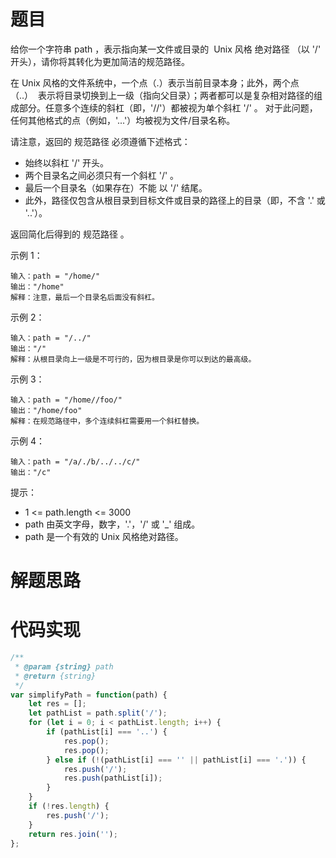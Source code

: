 # 题目

给你一个字符串 path ，表示指向某一文件或目录的  Unix 风格 绝对路径 （以 '/' 开头），请你将其转化为更加简洁的规范路径。

在 Unix 风格的文件系统中，一个点（.）表示当前目录本身；此外，两个点 （..）  表示将目录切换到上一级（指向父目录）；两者都可以是复杂相对路径的组成部分。任意多个连续的斜杠（即，'//'）都被视为单个斜杠 '/' 。 对于此问题，任何其他格式的点（例如，'...'）均被视为文件/目录名称。

请注意，返回的 规范路径 必须遵循下述格式：

- 始终以斜杠 '/' 开头。
- 两个目录名之间必须只有一个斜杠 '/' 。
- 最后一个目录名（如果存在）不能 以 '/' 结尾。
- 此外，路径仅包含从根目录到目标文件或目录的路径上的目录（即，不含 '.' 或 '..'）。

返回简化后得到的 规范路径 。

示例 1：

```
输入：path = "/home/"
输出："/home"
解释：注意，最后一个目录名后面没有斜杠。
```

示例 2：

```
输入：path = "/../"
输出："/"
解释：从根目录向上一级是不可行的，因为根目录是你可以到达的最高级。
```

示例 3：

```
输入：path = "/home//foo/"
输出："/home/foo"
解释：在规范路径中，多个连续斜杠需要用一个斜杠替换。
```

示例 4：

```
输入：path = "/a/./b/../../c/"
输出："/c"
```

提示：

- 1 <= path.length <= 3000
- path 由英文字母，数字，'.'，'/' 或 '\_' 组成。
- path 是一个有效的 Unix 风格绝对路径。

# 解题思路

# 代码实现

```javaScript
/**
 * @param {string} path
 * @return {string}
 */
var simplifyPath = function(path) {
    let res = [];
    let pathList = path.split('/');
    for (let i = 0; i < pathList.length; i++) {
        if (pathList[i] === '..') {
            res.pop();
            res.pop();
        } else if (!(pathList[i] === '' || pathList[i] === '.')) {
            res.push('/');
            res.push(pathList[i]);
        }
    }
    if (!res.length) {
        res.push('/');
    }
    return res.join('');
};
```
